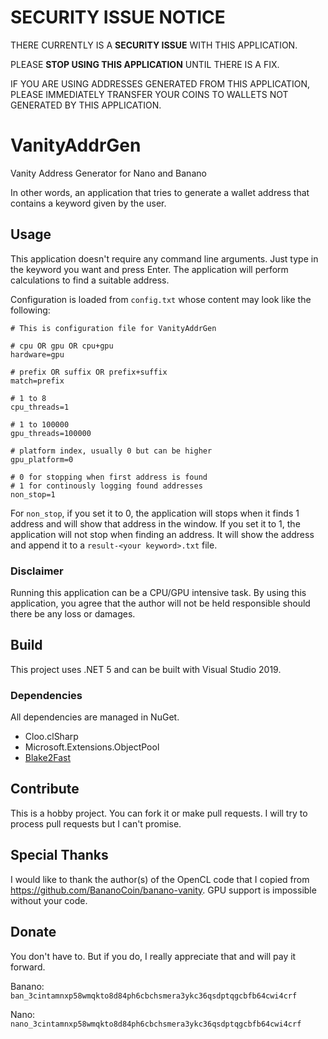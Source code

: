 # SECURITY ISSUE NOTICE

THERE CURRENTLY IS A **SECURITY ISSUE** WITH THIS APPLICATION.

PLEASE **STOP USING THIS APPLICATION** UNTIL THERE IS A FIX.

IF YOU ARE USING ADDRESSES GENERATED FROM THIS APPLICATION,
PLEASE IMMEDIATELY TRANSFER YOUR COINS TO
WALLETS NOT GENERATED BY THIS APPLICATION.

# VanityAddrGen

Vanity Address Generator for Nano and Banano

In other words, an application that tries to generate a wallet address
that contains a keyword given by the user.

## Usage

This application doesn't require any command line arguments. Just type in
the keyword you want and press Enter. The application will perform
calculations to find a suitable address.

Configuration is loaded from `config.txt` whose content may look
like the following:

```
# This is configuration file for VanityAddrGen

# cpu OR gpu OR cpu+gpu
hardware=gpu

# prefix OR suffix OR prefix+suffix
match=prefix

# 1 to 8
cpu_threads=1

# 1 to 100000
gpu_threads=100000

# platform index, usually 0 but can be higher
gpu_platform=0

# 0 for stopping when first address is found
# 1 for continously logging found addresses
non_stop=1
```

For `non_stop`, if you set it to 0, the application will stops when it
finds 1 address and will show that address in the window. If you set it
to 1, the application will not stop when finding an address. It will show
the address and append it to a `result-<your keyword>.txt` file.

### Disclaimer

Running this application can be a CPU/GPU intensive task.
By using this application, you agree that the author will not be
held responsible should there be any loss or damages.

## Build

This project uses .NET 5 and can be built with Visual Studio 2019.

### Dependencies

All dependencies are managed in NuGet.

* Cloo.clSharp
* Microsoft.Extensions.ObjectPool
* [Blake2Fast](https://github.com/saucecontrol/Blake2Fast)

## Contribute

This is a hobby project. You can fork it or make pull requests. I will
try to process pull requests but I can't promise.

## Special Thanks

I would like to thank the author(s) of the OpenCL code that I copied from
https://github.com/BananoCoin/banano-vanity. GPU support is impossible
without your code.

## Donate

You don't have to. But if you do, I really appreciate that and will pay it forward.

Banano: `ban_3cintamnxp58wmqkto8d84ph6cbchsmera3ykc36qsdptqgcbfb64cwi4crf`

Nano: `nano_3cintamnxp58wmqkto8d84ph6cbchsmera3ykc36qsdptqgcbfb64cwi4crf`
